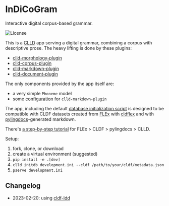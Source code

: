 # InDiCoGram

Interactive digital corpus-based grammar.

![License](https://img.shields.io/github/license/fmatter/indicogram)

This is a [CLLD](https://clld.org/) app serving a digital grammar, combining a corpus with descriptive prose.
The heavy lifting is done by these plugins:

* [clld-morphology-plugin](https://github.com/fmatter/clld-morphology-plugin)
* [clld-corpus-plugin](https://github.com/fmatter/clld-corpus-plugin)
* [clld-markdown-plugin](https://github.com/clld/clld-markdown-plugin)
* [clld-document-plugin](https://github.com/fmatter/clld-document-plugin)

The only components provided by the app itself are:

* a very simple `Phoneme` model
* some [configuration](indicogram/__init__.py) for `clld-markdown-plugin`

The app, including the default [database initialization script](indicogram/scripts/initializedb.py) is designed to be compatible with CLDF datasets created from [FLEx](https://software.sil.org/fieldworks/) with [cldflex](https://github.com/fmatter/cldflex) and with [pylingdocs](https://pylingdocs.readthedocs.io)-generated markdown.

There's [a step-by-step tutorial](https://github.com/fmatter/flex-grammar-tutorial) for FLEx > CLDF > pylingdocs > CLLD.

Setup:

1. fork, clone, or download
2. create a virtual environment (suggested)
3. `pip install -e .[dev]`
4. `clld initdb development.ini --cldf /path/to/your/cldf/metadata.json`
5. `pserve development.ini`

## Changelog

* 2023-02-20: using [cldf-ldd](https://pypi.org/project/cldf-ldd/)